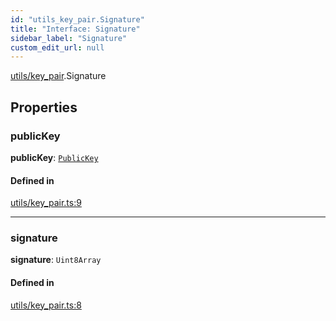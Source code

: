 ```yaml
---
id: "utils_key_pair.Signature"
title: "Interface: Signature"
sidebar_label: "Signature"
custom_edit_url: null
---
```


[utils/key_pair](../modules/utils_key_pair.md).Signature

## Properties

### publicKey

 **publicKey**: [`PublicKey`](../classes/utils_key_pair.PublicKey.md)

#### Defined in

[utils/key_pair.ts:9](https://github.com/maxhr/near--near-api-js/blob/81563440/packages/near-api-js/src/utils/key_pair.ts#L9)

___

### signature

 **signature**: `Uint8Array`

#### Defined in

[utils/key_pair.ts:8](https://github.com/maxhr/near--near-api-js/blob/81563440/packages/near-api-js/src/utils/key_pair.ts#L8)

